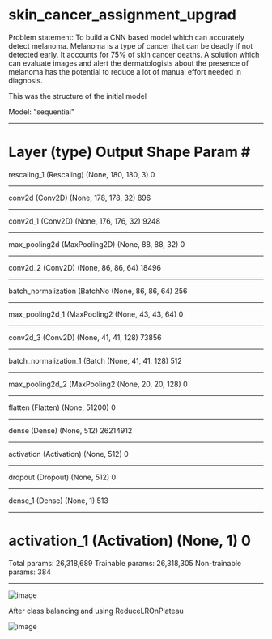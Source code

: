 # skin_cancer_assignment_upgrad

Problem statement: To build a CNN based model which can accurately detect melanoma. Melanoma is a type of cancer that can be deadly if not detected early. It accounts for 75% of skin cancer deaths. A solution which can evaluate images and alert the dermatologists about the presence of melanoma has the potential to reduce a lot of manual effort needed in diagnosis.

This was the structure of the initial model

Model: "sequential"
_________________________________________________________________
Layer (type)                 Output Shape              Param #   
=================================================================
rescaling_1 (Rescaling)      (None, 180, 180, 3)       0         
_________________________________________________________________
conv2d (Conv2D)              (None, 178, 178, 32)      896       
_________________________________________________________________
conv2d_1 (Conv2D)            (None, 176, 176, 32)      9248      
_________________________________________________________________
max_pooling2d (MaxPooling2D) (None, 88, 88, 32)        0         
_________________________________________________________________
conv2d_2 (Conv2D)            (None, 86, 86, 64)        18496     
_________________________________________________________________
batch_normalization (BatchNo (None, 86, 86, 64)        256       
_________________________________________________________________
max_pooling2d_1 (MaxPooling2 (None, 43, 43, 64)        0         
_________________________________________________________________
conv2d_3 (Conv2D)            (None, 41, 41, 128)       73856     
_________________________________________________________________
batch_normalization_1 (Batch (None, 41, 41, 128)       512       
_________________________________________________________________
max_pooling2d_2 (MaxPooling2 (None, 20, 20, 128)       0         
_________________________________________________________________
flatten (Flatten)            (None, 51200)             0         
_________________________________________________________________
dense (Dense)                (None, 512)               26214912  
_________________________________________________________________
activation (Activation)      (None, 512)               0         
_________________________________________________________________
dropout (Dropout)            (None, 512)               0         
_________________________________________________________________
dense_1 (Dense)              (None, 1)                 513       
_________________________________________________________________
activation_1 (Activation)    (None, 1)                 0         
=================================================================
Total params: 26,318,689
Trainable params: 26,318,305
Non-trainable params: 384
_________________________________________________________________


![image](https://user-images.githubusercontent.com/50142681/180028357-cc6c0dc0-9fce-4f27-94fb-4d2ec1cc8373.png)

After class balancing and using ReduceLROnPlateau

![image](https://user-images.githubusercontent.com/50142681/180028446-de441e1e-d632-4784-9031-065a0c56a6fb.png)

